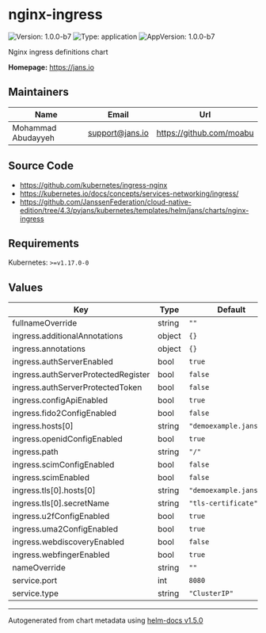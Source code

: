 # nginx-ingress

![Version: 1.0.0-b7](https://img.shields.io/badge/Version-1.0.0--b7-informational?style=flat-square) ![Type: application](https://img.shields.io/badge/Type-application-informational?style=flat-square) ![AppVersion: 1.0.0-b7](https://img.shields.io/badge/AppVersion-1.0.0--b7-informational?style=flat-square)

Nginx ingress definitions chart

**Homepage:** <https://jans.io>

## Maintainers

| Name | Email | Url |
| ---- | ------ | --- |
| Mohammad Abudayyeh | support@jans.io | https://github.com/moabu |

## Source Code

* <https://github.com/kubernetes/ingress-nginx>
* <https://kubernetes.io/docs/concepts/services-networking/ingress/>
* <https://github.com/JanssenFederation/cloud-native-edition/tree/4.3/pyjans/kubernetes/templates/helm/jans/charts/nginx-ingress>

## Requirements

Kubernetes: `>=v1.17.0-0`

## Values

| Key | Type | Default | Description |
|-----|------|---------|-------------|
| fullnameOverride | string | `""` |  |
| ingress.additionalAnnotations | object | `{}` |  |
| ingress.annotations | object | `{}` |  |
| ingress.authServerEnabled | bool | `true` |  |
| ingress.authServerProtectedRegister | bool | `false` |  |
| ingress.authServerProtectedToken | bool | `false` |  |
| ingress.configApiEnabled | bool | `true` |  |
| ingress.fido2ConfigEnabled | bool | `false` |  |
| ingress.hosts[0] | string | `"demoexample.jans.io"` |  |
| ingress.openidConfigEnabled | bool | `true` |  |
| ingress.path | string | `"/"` |  |
| ingress.scimConfigEnabled | bool | `false` |  |
| ingress.scimEnabled | bool | `false` |  |
| ingress.tls[0].hosts[0] | string | `"demoexample.jans.io"` |  |
| ingress.tls[0].secretName | string | `"tls-certificate"` |  |
| ingress.u2fConfigEnabled | bool | `true` |  |
| ingress.uma2ConfigEnabled | bool | `true` |  |
| ingress.webdiscoveryEnabled | bool | `false` |  |
| ingress.webfingerEnabled | bool | `true` |  |
| nameOverride | string | `""` |  |
| service.port | int | `8080` |  |
| service.type | string | `"ClusterIP"` |  |

----------------------------------------------
Autogenerated from chart metadata using [helm-docs v1.5.0](https://github.com/norwoodj/helm-docs/releases/v1.5.0)
